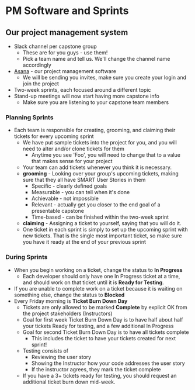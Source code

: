 # PM Software and Sprints
## Our project management system
- Slack channel per capstone group
    - These are for you guys - use them!
    - Pick a team name and tell us. We'll change the channel name accordingly
- [Asana](https://asana.com/) - our project management software
    - We will be sending you invites, make sure you create your login and join the project
- Two-week sprints, each focused around a different topic
- Stand-up meetings will now start having more capstone info
    - Make sure you are listening to your capstone team members

### Planning Sprints
- Each team is responsible for creating, grooming, and claiming their tickets for every upcoming sprint
    - We have put sample tickets into the project for you, and you will need to alter and/or clone tickets for them
        - Anytime you see 'Foo', you will need to change that to a value that makes sense for your project
    - Your team can add tickets whenever you think it is necessary.
    - **grooming** - Looking over your group's upcoming tickets, making sure that they all have SMART User Stories in them
        - Specific - clearly defined goals
        - Measurable - you can tell when it's done
        - Achievable - not impossible
        - Relevant - actually get you closer to the end goal of a presentable capstone
        - Time-based - can be finished within the two-week sprint
    - **claiming** - Assigning a ticket to yourself, saying that you will do it.
    - One ticket in each sprint is simply to set up the upcoming sprint with new tickets. That is the
      single most important ticket, so make sure you have it ready at the end of your previous sprint

### During Sprints
- When you begin working on a ticket, change the status to **In Progress**
    - Each developer should only have one In Progress ticket at a time, and should work on that ticket until it is **Ready for Testing**.
- If you are unable to complete work on a ticket because it is waiting on something else, change the status to **Blocked**
- Every Friday morning is **Ticket Burn Down Day**
    - Tickets are only allowed to be marked **Complete** by explicit OK from the project stakeholders (Instructors)
    - Goal for first week Ticket Burn Down Day is to have half about half your tickets Ready for testing, and a few additional In Progress
    - Goal for second Ticket Burn Down Day is to have all tickets complete
        - This includes the ticket to have your tickets created for next sprint!
    - Testing consists of
        - Reviewing the user story
        - Showing the Instructor how your code addresses the user story
        - If the instructor agrees, they mark the ticket complete
    - If you have a 3+ tickets ready for testing, you should request an additional ticket burn down mid-week.